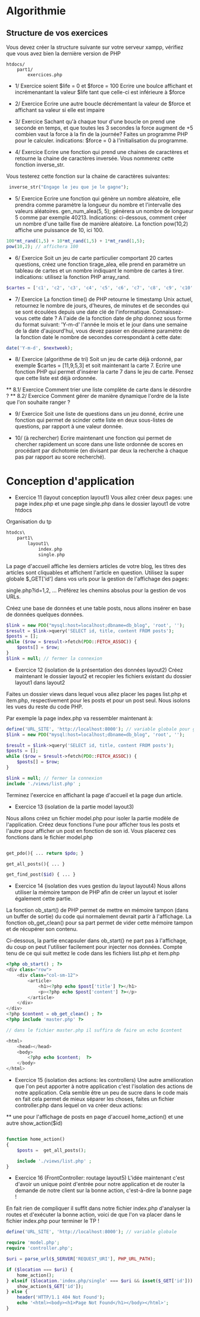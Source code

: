 # Algorithmie

## Structure de vos exercices

Vous devez créer la structure suivante sur votre serveur xampp, vérifiez que vous avez bien la dernière version de PHP

```
htdocs/
	part1/
		exercices.php
```

* 1/ Exercice
soient $life = 0 et $force = 100
Ecrire une boulce affichant et incrémenantant la valeur $life tant que celle-ci est inférieure à $force

* 2/ Exercice 
Ecrire une autre boucle décrémentant la valeur de $force et affichant sa valeur si elle est impaire

* 3/ Exercice
Sachant qu'à chaque tour d'une boucle on prend une seconde en temps, et que toutes les 3 secondes la force augment de +5 combien vaut la force à la fin de la journée? Faites un programme PHP pour le calculer. 
indications: $force = 0 à l'initialisation du programme.

* 4/ Exercice
 Ecrire une fonction qui prend une chaines de caractères et retourne la chaine de caractères inversée. Vous nommerez cette fonction inverse_str.
 
 Vous testerez cette fonction sur la chaine de caractères suivantes:
 
```php
 inverse_str("Engage le jeu que je le gagne");
```
 
* 5/ Exercice
Ecrire une fonction qui génère un nombre aléatoire, elle prendra comme paramètre la longueur du nombre et l'intervalle des valeurs aléatoires.
gen_num_alea(5, 5); génèrera un nombre de longueur 5 comme par exemple 40213.
Indications: ci-dessous, comment créer un nombre d'une taille fixe de manière aléatoire. La fonction pow(10,2) affiche une puissance de 10, ici 100.

```php
100*mt_rand(1,5) + 10*mt_rand(1,5) + 1*mt_rand(1,5); 
pow(10,2); // affichera 100

```

* 6/ Exercice
Soit un jeu de carte particulier comportant 20 cartes questions, créez une fonction tirage_alea, elle prend en paramètre un tableau de cartes et un nombre indiquant le nombre de cartes à tirer.
indications: utilisez la fonction PHP array_rand.

```php
$cartes = ['c1', 'c2', 'c3', 'c4', 'c5', 'c6', 'c7', 'c8', 'c9', 'c10', 'c11', 'c12', 'c13', 'c14', 'c15','c16', 'c17', 'c18', 'c19', 'c20'];

```

* 7/ Exercice 
La fonction time() de PHP retourne le timestamp Unix actuel, retournez le nombre de jours, d'heures, de minutes et de secondes qui se sont écoulées depuis une date clé de l'informatique. Connaissez-vous cette date ?
A l'aide de la fonction date de php donnez sous forme du format suivant: 'Y-m-d' l'année le mois et le jour dans une semaine de la date d'aujourd'hui, vous devez passer en deuxième paramètre de la fonction date le nombre de secondes correspondant à cette date:

```php
date('Y-m-d', $nextweek);
```

* 8/ Exercice (algorithme de tri) 
Soit un jeu de carte déjà ordonné, par exemple $cartes = [11,9,5,3] et soit maintenant la carte 7.
Ecrire une fonction PHP qui permet d'insérer la carte 7 dans le jeu de carte. Pensez que cette liste est déjà ordonnée.

** 8.1/ Exercice 
Comment trier une liste complète de carte dans le désordre ?
** 8.2/ Exercice
Comment gérer de manière dynamique l'ordre de la liste que l'on souhaite ranger ?

* 9/ Exercice
Soit une liste de questions dans un jeu donné, écrire une fonction qui permet de scinder cette liste en deux sous-listes de questions, par rapport à une valeur donnée.

* 10/ (à rechercher)
Ecrire maintenant une fonction qui permet de chercher rapidement un score dans une liste ordonnée de scores en procédant par dichotomie (en divisant par deux la recherche à chaque pas par rapport au score recherché).

# Conception d'application
* Exercice 11 (layout conception layout1)
Vous allez créer deux pages: une page index.php et une page single.php dans le dossier layout1 de votre htdocs

Organisation du tp

```php
htodcs\
	part1\
		layout1\
			index.php
			single.php
```

La page d'accueil affiche les derniers articles de votre blog, les titres des articles sont cliquables et affichent l'article en question. Utilisez la super globale $_GET['id'] dans vos urls pour la gestion de l'affichage des pages:

single.php?id=1,2, ... Préférez les chemins absolus pour la gestion de vos URLs.

Créez une base de données et une table posts, nous allons insérer en base de données quelques données.

```php
$link = new PDO("mysql:host=localhost;dbname=db_blog", 'root', '');
$result = $link->query('SELECT id, title, content FROM posts');
$posts = [];
while ($row = $result->fetch(PDO::FETCH_ASSOC)) {
	$posts[] = $row;
}
$link = null; // fermer la connexion
```


* Exercice 12 (isolation de la présentation des données layout2)
Créez maintenant le dossier layout2 et recopier les fichiers existant du dossier layout1 dans layout2

Faites un dossier views dans lequel vous allez placer les pages list.php et item.php, respectivement pour les posts et pour un post seul. Nous isolons les vues du reste du code PHP.

Par exemple la page index.php va ressembler maintenant à:

```php
define('URL_SITE', 'http://localhost:8000'); // variable globale pour gérer l'URL du site dans les vues
$link = new PDO("mysql:host=localhost;dbname=db_blog", 'root', '');

$result = $link->query('SELECT id, title, content FROM posts');
$posts = [];
while ($row = $result->fetch(PDO::FETCH_ASSOC)) {
	$posts[] = $row;
}

$link = null; // fermer la connexion
include './views/list.php' ;

```

Terminez l'exercice en affichant la page d'accueil et la page dun article.

* Exercice 13 (isolation de la partie model layout3)

Nous allons créez un fichier model.php pour isoler la partie modèle de l'application. Créez deux fonctions l'une pour afficher tous les posts et l'autre pour afficher un post en fonction de son id. Vous placerez ces fonctions dans le fichier model.php

```php

get_pdo(){ ... return $pdo; }

get_all_posts(){ ... }

get_find_post($id) { ... }

```

* Exercice 14 (isolation des vues gestion du layout layout4)
Nous allons utiliser la mémoire tampon de PHP afin de créer un layout et isoler également cette partie.

La fonction ob_start() de PHP permet de mettre en mémoire tampon (dans un buffer de sortie) du code qui normalement devrait partir à l'affichage. La fonction ob_get_clean() pour sa part permet de vider cette mémoire tampon et de récupérer son contenu.

Ci-dessous, la partie encapsuler dans ob_start() ne part pas à l'affichage, du coup on peut l'utiliser facilement pour injecter nos données. Compte tenu de ce qui suit mettez le code dans les fichiers list.php et item.php

```php
<?php ob_start() ; ?>
<div class="row">
	<div class="col-sm-12">
		<article>
			<h1><?php echo $post['title'] ?></h1>
			<p><?php echo $post['content'] ?></p>
		</article>
	</div>
</div>
<?php $content = ob_get_clean() ; ?>
<?php include 'master.php' ?>

// dans le fichier master.php il suffira de faire un echo $content

<html>
	<head></head>
	<body>
		<?php echo $content;  ?>
	</body>
</html>

```

* Exercice 15 (isolation des actions: les controllers)
Une autre amélioration que l'on peut apporter à notre application c'est l'isolation des actions de notre application.
Cela semble être un peu de sucre dans le code mais en fait cela permet de mieux séparer les choses, faites un fichier controller.php dans lequel on va créer deux actions:

** une pour l'affichage de posts en page d'accueil home_action() et une autre show_action($id)


```php

function home_action()
{
	$posts =  get_all_posts();

	include './views/list.php' ;
}

```

* Exercice 16 (FrontController: routage layout5)
L'idée maintenant c'est d'avoir un unique point d'entrée pour notre application et de router la demande de notre client sur la bonne action, c'est-à-dire la bonne page !

En fait rien de compliquer il suffit dans notre fichier index.php d'analyser la routes et d'exécuter la bonne action, voici de que l'on va placer dans le fichier index.php pour terminer le TP !

```php
define('URL_SITE', 'http://localhost:8000'); // variable globale

require 'model.php';
require 'controller.php';

$uri = parse_url($_SERVER['REQUEST_URI'], PHP_URL_PATH);

if ($location === $uri) {
	home_action();
} elseif ($location.'index.php/single' === $uri && isset($_GET['id'])) {
	show_action($_GET['id']);
} else {
	header('HTTP/1.1 404 Not Found');
	echo '<html><body><h1>Page Not Found</h1></body></html>';
}

```